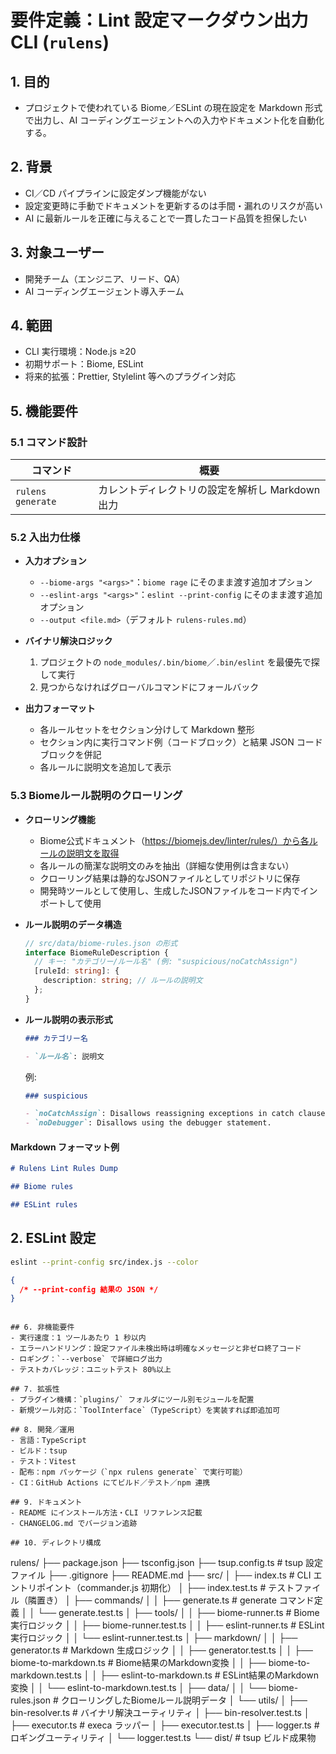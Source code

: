 # 要件定義：Lint 設定マークダウン出力 CLI (`rulens`)

## 1. 目的

- プロジェクトで使われている Biome／ESLint の現在設定を Markdown 形式で出力し、AI コーディングエージェントへの入力やドキュメント化を自動化する。

## 2. 背景

- CI／CD パイプラインに設定ダンプ機能がない
- 設定変更時に手動でドキュメントを更新するのは手間・漏れのリスクが高い
- AI に最新ルールを正確に与えることで一貫したコード品質を担保したい

## 3. 対象ユーザー

- 開発チーム（エンジニア、リード、QA）
- AI コーディングエージェント導入チーム

## 4. 範囲

- CLI 実行環境：Node.js ≥20
- 初期サポート：Biome, ESLint
- 将来的拡張：Prettier, Stylelint 等へのプラグイン対応

## 5. 機能要件

### 5.1 コマンド設計

| コマンド            | 概要                                             |
| ------------------- | ------------------------------------------------ |
| `rulens generate`   | カレントディレクトリの設定を解析し Markdown 出力 |

### 5.2 入出力仕様

- **入力オプション**

  - `--biome-args "<args>"`：`biome rage` にそのまま渡す追加オプション
  - `--eslint-args "<args>"`：`eslint --print-config` にそのまま渡す追加オプション
  - `--output <file.md>`（デフォルト `rulens-rules.md`）

- **バイナリ解決ロジック**

  1. プロジェクトの `node_modules/.bin/biome`／`.bin/eslint` を最優先で探して実行
  2. 見つからなければグローバルコマンドにフォールバック

- **出力フォーマット**

  - 各ルールセットをセクション分けして Markdown 整形
  - セクション内に実行コマンド例（コードブロック）と結果 JSON コードブロックを併記
  - 各ルールに説明文を追加して表示

### 5.3 Biomeルール説明のクローリング

- **クローリング機能**
  - Biome公式ドキュメント（https://biomejs.dev/linter/rules/）から各ルールの説明文を取得
  - 各ルールの簡潔な説明文のみを抽出（詳細な使用例は含まない）
  - クローリング結果は静的なJSONファイルとしてリポジトリに保存
  - 開発時ツールとして使用し、生成したJSONファイルをコード内でインポートして使用

- **ルール説明のデータ構造**
  ```typescript
  // src/data/biome-rules.json の形式
  interface BiomeRuleDescription {
    // キー: "カテゴリー/ルール名" (例: "suspicious/noCatchAssign")
    [ruleId: string]: {
      description: string; // ルールの説明文
    };
  }
  ```

- **ルール説明の表示形式**
  ```markdown
  ### カテゴリー名
  
  - `ルール名`: 説明文
  ```
  
  例:
  ```markdown
  ### suspicious
  
  - `noCatchAssign`: Disallows reassigning exceptions in catch clauses.
  - `noDebugger`: Disallows using the debugger statement.
  ```

#### Markdown フォーマット例

```markdown
# Rulens Lint Rules Dump

## Biome rules

## ESLint rules
```

## 2. ESLint 設定

```bash
eslint --print-config src/index.js --color
```

```json
{
  /* --print-config 結果の JSON */
}
```

```

## 6. 非機能要件
- 実行速度：1 ツールあたり 1 秒以内
- エラーハンドリング：設定ファイル未検出時は明確なメッセージと非ゼロ終了コード
- ロギング：`--verbose` で詳細ログ出力
- テストカバレッジ：ユニットテスト 80%以上

## 7. 拡張性
- プラグイン機構：`plugins/` フォルダにツール別モジュールを配置
- 新規ツール対応：`ToolInterface`（TypeScript）を実装すれば即追加可

## 8. 開発／運用
- 言語：TypeScript
- ビルド：tsup
- テスト：Vitest
- 配布：npm パッケージ（`npx rulens generate` で実行可能）
- CI：GitHub Actions にてビルド／テスト／npm 連携

## 9. ドキュメント
- README にインストール方法・CLI リファレンス記載
- CHANGELOG.md でバージョン追跡

## 10. ディレクトリ構成

```

rulens/
├── package.json
├── tsconfig.json
├── tsup.config.ts # tsup 設定ファイル
├── .gitignore
├── README.md
├── src/
│ ├── index.ts # CLI エントリポイント（commander.js 初期化）
│ ├── index.test.ts # テストファイル（隣置き）
│ ├── commands/
│ │ ├── generate.ts # generate コマンド定義
│ │ └── generate.test.ts
│ ├── tools/
│ │ ├── biome-runner.ts # Biome 実行ロジック
│ │ ├── biome-runner.test.ts
│ │ ├── eslint-runner.ts # ESLint 実行ロジック
│ │ └── eslint-runner.test.ts
│ ├── markdown/
│ │ ├── generator.ts # Markdown 生成ロジック
│ │ ├── generator.test.ts
│ │ ├── biome-to-markdown.ts # Biome結果のMarkdown変換
│ │ ├── biome-to-markdown.test.ts
│ │ ├── eslint-to-markdown.ts # ESLint結果のMarkdown変換
│ │ └── eslint-to-markdown.test.ts
│ ├── data/
│ │ └── biome-rules.json # クローリングしたBiomeルール説明データ
│ └── utils/
│ ├── bin-resolver.ts # バイナリ解決ユーティリティ
│ ├── bin-resolver.test.ts
│ ├── executor.ts # execa ラッパー
│ ├── executor.test.ts
│ ├── logger.ts # ロギングユーティリティ
│ └── logger.test.ts
└── dist/ # tsup ビルド成果物

```

```
